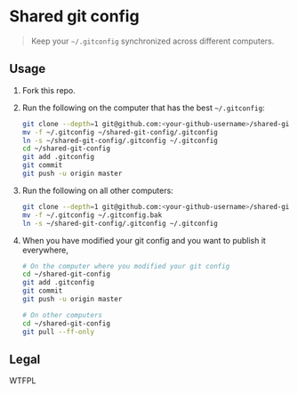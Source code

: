 # Shared git config

> Keep your `~/.gitconfig` synchronized across different computers.

## Usage

1. Fork this repo.
1. Run the following on the computer that has the best `~/.gitconfig`:

    ```bash
    git clone --depth=1 git@github.com:<your-github-username>/shared-git-config.git ~/shared-git-config
    mv -f ~/.gitconfig ~/shared-git-config/.gitconfig
    ln -s ~/shared-git-config/.gitconfig ~/.gitconfig
    cd ~/shared-git-config
    git add .gitconfig
    git commit
    git push -u origin master
    ```

1. Run the following on all other computers:

    ```bash
    git clone --depth=1 git@github.com:<your-github-username>/shared-git-config.git ~/shared-git-config
    mv -f ~/.gitconfig ~/.gitconfig.bak
    ln -s ~/shared-git-config/.gitconfig ~/.gitconfig
    ```

1. When you have modified your git config and you want to publish it everywhere,

    ```bash
    # On the computer where you modified your git config
    cd ~/shared-git-config
    git add .gitconfig
    git commit
    git push -u origin master

    # On other computers
    cd ~/shared-git-config
    git pull --ff-only
    ```

## Legal

WTFPL
